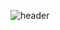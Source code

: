 
![header](https://capsule-render.vercel.app/api?type=wave&color=purple&height=500&section=header&text=JunwonBANG&fontSize=90)
